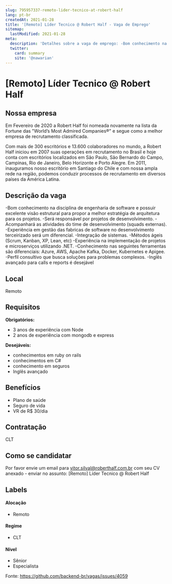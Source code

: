 ```yaml
---
slug: 795957337-remoto-lider-tecnico-at-robert-half
lang: pt-br
createdAt: 2021-01-28
title: '[Remoto] Líder Tecnico @ Robert Half - Vaga de Emprego'
sitemap:
  lastModified: 2021-01-28
meta:
  description: 'Detalhes sobre a vaga de emprego: -Bom conhecimento na disciplina de engenharia de software e possuir excelente visão estrutural para propor a melhor estratégia de arquitetura para os projetos. -Será responsável por projetos de desenvolvimento. -Acompanhará as atividades do time de desenvolvimento (squads externas). -Experiência em gestão das fabricas de software no desenvolvimento terceirizado será um diferencial. -Integração de sistemas. -Métodos ágeis (Scrum, Kanban, XP, Lean, etc) -Experiência na implementação de projetos e microserviços utilizando .NET. -Conhecimento nas seguintes ferramentas são diferenciais: Azure, AWS, Apache Kafka, Docker, Kubernetes e Apigee. -Perfil consultivo que busca soluções para problemas complexos. -Inglês avançado para calls e reports é desejável'
  twitter:
    card: summary
    site: '@nawarian'
---
```


# [Remoto] Líder Tecnico @ Robert Half

## Nossa empresa

Em Fevereiro de 2020 a Robert Half foi nomeada novamente na lista da Fortune das "World’s Most Admired Companies®" e segue como a melhor empresa de recrutamento classificada.

Com mais de 300 escritórios e 13.600 colaboradores no mundo, a Robert Half iniciou em 2007 suas operações em recrutamento no Brasil e hoje conta com escritórios localizados em São Paulo, São Bernardo do Campo, Campinas, Rio de Janeiro, Belo Horizonte e Porto Alegre. Em 2011, inauguramos nosso escritório em Santiago do Chile e com nossa ampla rede na região, podemos conduzir processos de recrutamento em diversos países da América Latina.


## Descrição da vaga

-Bom conhecimento na disciplina de engenharia de software e possuir excelente visão estrutural para propor a melhor estratégia de arquitetura para os projetos.
-Será responsável por projetos de desenvolvimento.
-Acompanhará as atividades do time de desenvolvimento (squads externas). 
-Experiência em gestão das fabricas de software no desenvolvimento terceirizado será um diferencial.
-Integração de sistemas.
-Métodos ágeis (Scrum, Kanban, XP, Lean, etc)
-Experiência na implementação de projetos e microserviços utilizando .NET.
-Conhecimento nas seguintes ferramentas são diferenciais: Azure, AWS, Apache Kafka, Docker, Kubernetes e Apigee.
-Perfil consultivo que busca soluções para problemas complexos.
-Inglês avançado para calls e reports é desejável

## Local

Remoto

## Requisitos

**Obrigatórios:**
- 3 anos de experiência com Node
- 2 anos de experiência com mongodb e express

**Desejáveis:**
- conhecimentos em ruby on rails
- conhecimentos em C#
- conhecimento em seguros
- Inglês avançado

## Benefícios

- Plano de saúde
- Seguro de vida
- VR de R$ 30/dia

## Contratação

CLT

## Como se candidatar

Por favor envie um email para vitor.silval@roberthalf.com.br com seu CV anexado - enviar no assunto: [Remoto] Líder Tecnico @ Robert Half

## Labels
<!-- retire os labels que não fazem sentido à vaga -->

#### Alocação
- Remoto

#### Regime
- CLT



#### Nível
- Sênior
- Especialista




Fonte: https://github.com/backend-br/vagas/issues/4059